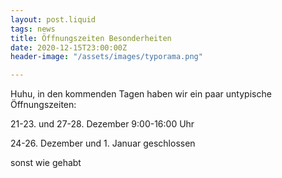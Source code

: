 ```yaml
---
layout: post.liquid
tags: news
title: Öffnungszeiten Besonderheiten
date: 2020-12-15T23:00:00Z
header-image: "/assets/images/typorama.png"

---
```

Huhu, in den kommenden Tagen haben wir ein paar untypische Öffnungszeiten:

21-23. und 27-28. Dezember 9:00-16:00 Uhr

24-26. Dezember und 1. Januar geschlossen

sonst wie gehabt